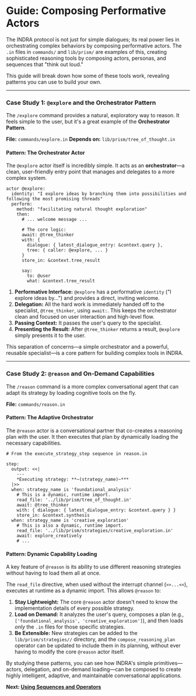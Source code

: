 # Guide: Composing Performative Actors

The INDRA protocol is not just for simple dialogues; its real power lies in orchestrating complex behaviors by composing performative actors. The `.in` files in `commands/` and `lib/prism/` are examples of this, creating sophisticated reasoning tools by composing actors, personas, and sequences that "think out loud."

This guide will break down how some of these tools work, revealing patterns you can use to build your own.

---

### Case Study 1: `@explore` and the Orchestrator Pattern

The `/explore` command provides a natural, exploratory way to reason. It feels simple to the user, but it's a great example of the **Orchestrator Pattern**.

**File:** `commands/explore.in`
**Depends on:** `lib/prism/tree_of_thought.in`

#### Pattern: The Orchestrator Actor

The `@explore` actor itself is incredibly simple. It acts as an **orchestrator**—a clean, user-friendly entry point that manages and delegates to a more complex system.

```indra
actor @explore:
  identity: "I explore ideas by branching them into possibilities and following the most promising threads"
  perform:
    method: "facilitating natural thought exploration"
    then:
      # ... welcome message ...
      
      # The core logic:
      await: @tree_thinker
      with: {
        dialogue: { latest_dialogue_entry: &context.query },
        tree: { caller: @explore, ... }
      }
      store_in: &context.tree_result
      
      say:
        to: @user
        what: &context.tree_result
```

1. **Performative Interface:** `@explore` has a performative `identity` ("I explore ideas by...") and provides a direct, inviting welcome.
2. **Delegation:** All the hard work is immediately handed off to the specialist, `@tree_thinker`, using `await:`. This keeps the orchestrator clean and focused on user interaction and high-level flow.
3. **Passing Context:** It passes the user's query to the specialist.
4. **Presenting the Result:** After `@tree_thinker` returns a result, `@explore` simply presents it to the user.

This separation of concerns—a simple orchestrator and a powerful, reusable specialist—is a core pattern for building complex tools in INDRA.

---

### Case Study 2: `@reason` and On-Demand Capabilities

The `/reason` command is a more complex conversational agent that can adapt its strategy by loading cognitive tools on the fly.

**File:** `commands/reason.in`

#### Pattern: The Adaptive Orchestrator

The `@reason` actor is a conversational partner that co-creates a reasoning plan with the user. It then executes that plan by dynamically loading the necessary capabilities.

```indra
# From the execute_strategy_step sequence in reason.in

step:
  output: <<|
    ---
    *Executing strategy: **~(strategy_name)~***
  |>>
  when: strategy_name is 'foundational_analysis'
    # This is a dynamic, runtime import.
    read_file: '../lib/prism/tree_of_thought.in'
    await: @tree_thinker
    with: { dialogue: { latest_dialogue_entry: &context.query } }
    store_in: &context.synthesis
  when: strategy_name is 'creative_exploration'
    # This is also a dynamic, runtime import.
    read_file: '../lib/prism/strategies/creative_exploration.in'
    await: explore_creatively
    # ...

```

#### Pattern: Dynamic Capability Loading

A key feature of `@reason` is its ability to use different reasoning strategies without having to load them all at once.

The `read_file` directive, when used without the interrupt channel (`>>...<<`), executes at runtime as a dynamic import. This allows `@reason` to:

1. **Stay Lightweight:** The core `@reason` actor doesn't need to know the implementation details of every possible strategy.
2. **Load on Demand:** It analyzes the user's query, composes a plan (e.g., `['foundational_analysis', 'creative_exploration']`), and then loads *only* the `.in` files for those specific strategies.
3. **Be Extensible:** New strategies can be added to the `lib/prism/strategies//` directory, and the `compose_reasoning_plan` operator can be updated to include them in its planning, without ever having to modify the core `@reason` actor itself.

By studying these patterns, you can see how INDRA's simple primitives—actors, delegation, and on-demand loading—can be composed to create highly intelligent, adaptive, and maintainable conversational applications.

**Next: [Using Sequences and Operators](./02-using-sequences-and-operators.md)**
